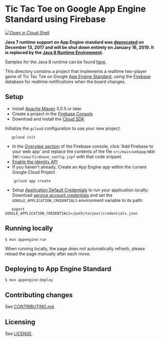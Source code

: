 # Tic Tac Toe on Google App Engine Standard using Firebase
<a href="https://console.cloud.google.com/cloudshell/open?git_repo=https://github.com/GoogleCloudPlatform/java-docs-samples&page=editor&open_in_editor=appengine/firebase-tictactoe/README.md">
<img alt="Open in Cloud Shell" src ="http://gstatic.com/cloudssh/images/open-btn.png"></a>

**Java 7 runtime support on App Engine standard was [deprecated](https://cloud.google.com/appengine/docs/deprecations/java7) on
December 13, 2017 and will be shut down entirely on January 16, 2019. It is replaced by the
[Java 8 Runtime Environment](https://cloud.google.com/appengine/docs/standard/java/runtime-java8).**

Samples for the Java 8 runtime can be found [here](/appengine-java8).

This directory contains a project that implements a realtime two-player game of
Tic Tac Toe on Google [App Engine Standard][standard], using the [Firebase] database
for realtime notifications when the board changes.

[Firebase]: https://firebase.google.com
[standard]: https://cloud.google.com/appengine/docs/about-the-standard-environment

## Setup

* Install [Apache Maven][maven] 3.0.5 or later
* Create a project in the [Firebase Console][fb-console]
* Download and install the [Cloud SDK](https://cloud.google.com/sdk/)

Initialize the `gcloud` configuration to use your new project:
```
   gcloud init
```
* In the [Overview section][fb-overview] of the Firebase console, click 'Add
  Firebase to your web app' and replace the contents of the file
  `src/main/webapp/WEB-INF/view/firebase_config.jspf` with that code snippet.
* [Enable the Identity API](https://console.cloud.google.com/apis/api/identitytoolkit.googleapis.com/overview)
* If you haven't already, Create an App Engine app within the current Google Cloud Project
```
    gcloud app create
```
* Setup [Application Default Credentials](https://developers.google.com/identity/protocols/application-default-credentials)
to run your application locally:
Download [service account credentials][creds] and set the `GOOGLE_APPLICATION_CREDENTIALS`
environment variable to its path:
```
   export GOOGLE_APPLICATION_CREDENTIALS=/path/to/your/credentials.json
```

[fb-console]: https://console.firebase.google.com
[sdk]: https://cloud.google.com/sdk
[creds]: https://console.firebase.google.com/iam-admin/serviceaccounts/project?project=_&consoleReturnUrl=https:%2F%2Fconsole.firebase.google.com%2Fproject%2F_%2Fsettings%2Fgeneral%2F
[fb-overview]: https://console.firebase.google.com/project/_/overview
[maven]: https://maven.apache.org

## Running locally

    $ mvn appengine:run

When running locally, the page does not automatically refresh,
please reload the page manually after each move.

## Deploying to App Engine Standard

    $ mvn appengine:deploy

## Contributing changes

See [CONTRIBUTING.md](../../CONTRIBUTING.md).

## Licensing

See [LICENSE](../../LICENSE).

